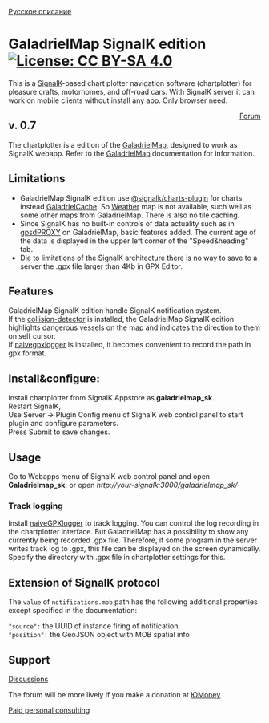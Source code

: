 [Русское описание](README.ru-RU.md)  
# GaladrielMap SignalK edition[![License: CC BY-SA 4.0](https://img.shields.io/badge/License-CC%20BY--SA%204.0-lightgrey.svg)](https://creativecommons.org/licenses/by-sa/4.0/)
This is a [SignalK](https://signalk.org/)-based chart plotter navigation software (chartplotter) for pleasure crafts, motorhomes, and off-road cars. With SignalK server it can work on mobile clients without install any app.  Only browser need.
<div style='float:right;'><a href='https://github.com/VladimirKalachikhin/Galadriel-map/discussions'>Forum</a>
</div>

## v. 0.7

The chartplotter is a edition of the [GaladrielMap](/Galadriel-map/), designed to work as SignalK webapp. Refer to the [GaladrielMap](/Galadriel-map/) documentation for information.

## Limitations
* GaladrielMap SignalK edition use [@signalk/charts-plugin](https://www.npmjs.com/package/@signalk/charts-plugin) for charts instead [GaladrielCache](https://github.com/VladimirKalachikhin/Galadriel-cache). So [Weather](http://weather.openportguide.de/index.php/en/) map is not available, such well as some other maps from GaladrielMap. There is also no tile caching.  
* Since SignalK has no built-in controls of data actuality such as in [gpsdPROXY](https://github.com/VladimirKalachikhin/gpsdPROXY) on GaladrielMap, basic features added. The current age of the data is displayed in the upper left corner of the "Speed&heading" tab.  
* Die to limitations of the SignalK architecture  there is no way to save to a server the .gpx file larger than 4Kb in GPX Editor.

## Features
GaladrielMap SignalK edition handle SignalK notification system.     
If the [collision-detector](https://www.npmjs.com/package/collision-detector) is installed, the GaladrielMap SignalK edition highlights dangerous vessels on the map and indicates the direction to them on self cursor.  
If [naivegpxlogger](https://www.npmjs.com/package/naivegpxlogger) is installed,  it becomes convenient to record the path in gpx format.

## Install&configure:
Install chartplotter from SignalK Appstore as **galadrielmap_sk**.  
Restart SignalK,  
Use Server -> Plugin Config menu of SignalK web control panel to start plugin and configure parameters.  
Press Submit to save changes.  

## Usage
Go to Webapps menu of SignalK web control panel and open **Galadrielmap_sk**; or open _http://your-signalk:3000/galadrielmap_sk/_

### Track logging
Install [naiveGPXlogger](https://www.npmjs.com/package/naivegpxlogger) to track logging. You can control the log recording in the chartplotter interface.
But GaladrielMap has a possibility to show any currently being recorded .gpx file. Therefore, if some program in the server writes track log to .gpx, this file can be displayed on the screen dynamically. Specify the directory with .gpx file in chartplotter settings for this. 


## Extension of SignalK protocol
The `value` of `notifications.mob` path has  the following additional properties except specified in the documentation:  

`"source":` the UUID of instance firing of notification,  
`"position":` the GeoJSON object with MOB spatial info


## Support
[Discussions](https://github.com/VladimirKalachikhin/Galadriel-map/discussions)

The forum will be more lively if you make a donation at [ЮMoney](https://sobe.ru/na/galadrielmap)

[Paid personal consulting](https://kwork.ru/it-support/20093939/galadrielmap-installation-configuration-and-usage-consulting)  
